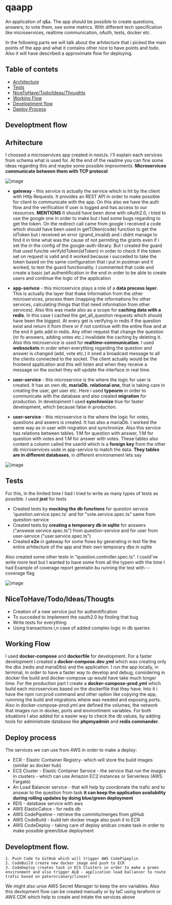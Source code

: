 
# qaapp

An application of q&a. The app should be possible to create questions, answers, to vote them, see some metrics. With different tech specification like microservices, realtime communication, oAuth, tests, docker etc. 

In the following parts we will talk about the arhitecture that i picked the main points of the app and what it contains other nice to have points and todo. Also it will have described a approximate flow for deploying.

## Table of contets
- [Architecture](#architecture)
- [Tests](#tests)
- [NiceToHave/Todo/Ideas/Thoughts](#nicetohavetodoideasthoughts)
- [Working Flow](#working-flow)
- [Developtment flow](#development-flow)
- [Deploy Process](#deploy-process)

## Developtment flow

## Arhitecture

I choosed a microservices app created in nestJs. I'll explain each services from schema what is used for. At the end of the readme you can fine some ideas regarding this and maybe some possible improvments. **Microservices communicate between them with TCP protocol**

![image](https://github.com/user-attachments/assets/17b3306a-3a3e-4c35-ae57-a5ceaf6ee856)
- **gateway** - this service is actually the service which is hit by the client with Http Requests. It provides an REST API in order to make possible for client to communicate with the app. On this also we have the auth flow and the verification if user is logged and has access to our  resources. **MENTIONS** It should have been done with oAuth2.0, i tried to use the google one in order to make but i had some bugs regarding to get the token. On the redirect call came from google I received a code which should have been used in getTOken(code) function to get the idToken but i received an error (grand_invalid) and i didnt manage to find it in time what was the cause of not permiting the grants even if i set the in the config of the google-auth-library. But I created the guard that used functie verifyIdToken(idToken) in order to check if the token set on request is valid and it worked because i succeded to take the token based on the same configuration that i put in postman and it worked, to test the guard functionality. I commented that code and create a basic jwt authentification in the end in order to be able to create users and continue the logic of the application  

- **app-serivce** - this microservice plays a role of a **data process layer**. This is actually the layer that thake information from the other microservices, process them (mapping the informations fro other services, calculating things that that need information from other services). Also this was made also as a scope for **caching data with a redis**. In this case I cached the get_all_question requests which should have been the biggest. At every get is verifying in redis if the question exist and return it from there or if not continue with the entire flow and at the end it gets add in redis. Any other request that change the question (nr fo answers, adding votes etc.) invalidate the caching by deleting it. Also this microservice is used for **realtime-communication**. I used **websockets** in order when everything regarding the question and answer is changed (add, vote etc.) it sned a broadcast message to all the clients connected to the socket. The client actually would be the frontend application and this will listen and when they receive a message on the socket they will update the interface in real time.
- **user-service** - this microservice is the where the logic for user is created. It has an own db, **mariaDb**, **relational one**, that is taking care in creating the user, get user etc. Here i used **typeorm** in order to communicate with the database and also created **migration** for production. In development I used **synchronize** true for faster development, which because false in production.  
- **user-service** - this microservice is the where the logic for votes, questions and aswers is created. It has also a mariaDb. I worked the same way as in user with migration and synchronize. Also this service has relations between tables. 1:M for question with answer, 1:M for question with votes and 1:M for answer with votes. These tables also content a column called the userId which is a **foreign key** from the other db microservices usde in app-service to match the data. **They tables are in different databases**, in different environament lets say

![image](https://github.com/user-attachments/assets/64e6a304-e205-4736-bb3e-b03416357b11)

## Tests
For this, in the limited time I had i tried to write as many types of tests as possible. I used **jest** for tests

-  Created tests by **mocking the db functions** for question service 'question.service.spec.ts' and for "vote.service.spec.ts" same from quesiton-service
- Created tests by **creating a temporary db in sqlite** for answers ("answear.service.spec.ts") from question-service and for user from user-service ("user.service.spec.ts")
- Created **e2e** in gateway for some flows by generating in test file the entire arhitecture of the app and their own temporary dbs in sqlite

Also created some other tests in "question.controller.spec.ts".  I could've write more test but I wanted to have some from all the typem with the time I had
Example of coverage report geretatin bu running the test with --coverage flag

![image](https://github.com/user-attachments/assets/3d36265b-17d4-48e4-9e1b-00559ce58ee0)

## NiceToHave/Todo/Ideas/Thougts
- Creation of a new service jsut for authentification
- To succeded to implement the oauth2.0 by finding that bug
- Write tests for everything
- Using transactions i,n case of added complex logic in db queries 

## Working Flow
I used **docker-compose** and **dockerfile** for development. For a faster development i created a **docker-compose.dev.yml** which was creating only the dbs (redis and mariaDbs) and the application. I run the app locally, in terminal, in order to have a faster way to  develop and debug, considering in docker the build and docker-compose up would have take much longer time. For the production part I create a **docker-compose-prod.yml** which build each microservices based on the dockerfile that they have. Into it i have the npm run:prod command and other option like copying the app, runnning the build and migrations where was needed and exposing ports. Also in docker-compose-prod.yml are defined the volumes, the network that images run in docker, ports and environtment variables. For both situations I also added for a easier way to check the db values, by adding tools for administrate database like **phpmyadmin** and **redis commander**.


## Deploy process

The services we can use from AWS in order to make a deploy:
- ECR - Elastic Container Registry- which will store the build images (similar as docker hub)
- ECS Cluster - Elastic Container Service - the service that run the images in clusters - which can use  Amazon EC2 instances or Serverless (AWS Fargate)
- An Load Balancer service - that will help by coordonate the trafic and to answar to the question from task **it can keep the application availability during rolling updates by doing blue/green deployment**
- RDS - database service with aws
- AWS ElasticCahce - for redis db
- AWS CodePipeline - retrieve the commits/merges from gitHub
- AWS CodeBuild - build teh docker image also push it to ECR
- AWS CodeDeploy - taking care of deploy andcan  create task in order to make possible green/blue deployment

## Developtment flow.
    1. Push Code to GitHub which will trigger AWS CodePipeplin
    2. CodeBuild create new docker image and push to ECR
    3. CodeDeploy creates task in ECS Clusters in order to make a green environment and also trigger ALB - application load ballancer to route trafic based on patern(canary/linear)

We might also unse AWS Secret Manager to keep the env variables.
Also this devlopment flow can be created manually or by IaC using teraform or AWS CDK which help to create and intiate the services above
